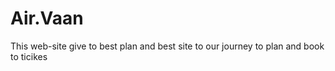 # Air.Vaan
This web-site give to best plan and best site to our journey to plan and book to ticikes
